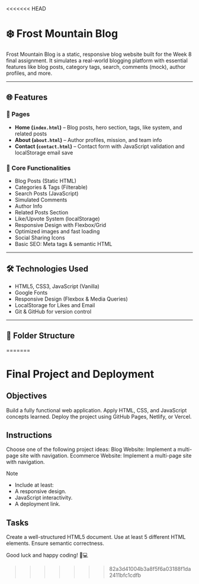 <<<<<<< HEAD
# ❄️ Frost Mountain Blog

Frost Mountain Blog is a static, responsive blog website built for the Week 8 final assignment. It simulates a real-world blogging platform with essential features like blog posts, category tags, search, comments (mock), author profiles, and more.

---

## 🌐 Features

### 📄 Pages
- **Home (`index.html`)** – Blog posts, hero section, tags, like system, and related posts
- **About (`about.html`)** – Author profiles, mission, and team info
- **Contact (`contact.html`)** – Contact form with JavaScript validation and localStorage email save

### 🧩 Core Functionalities
- Blog Posts (Static HTML)
- Categories & Tags (Filterable)
- Search Posts (JavaScript)
- Simulated Comments
- Author Info
- Related Posts Section
- Like/Upvote System (localStorage)
- Responsive Design with Flexbox/Grid
- Optimized images and fast loading
- Social Sharing Icons
- Basic SEO: Meta tags & semantic HTML

---

## 🛠️ Technologies Used

- HTML5, CSS3, JavaScript (Vanilla)
- Google Fonts
- Responsive Design (Flexbox & Media Queries)
- LocalStorage for Likes and Email
- Git & GitHub for version control

---

## 🚀 Folder Structure

=======
# Final Project and Deployment

## Objectives
Build a fully functional web application.
Apply HTML, CSS, and JavaScript concepts learned.
Deploy the project using GitHub Pages, Netlify, or Vercel.

## Instructions
Choose one of the following project ideas:
Blog Website: Implement a multi-page site with navigation.
Ecommerce Website: Implement a multi-page site with navigation.

>[!NOTE]
> - Include at least:
> - A responsive design.
> - JavaScript interactivity.
> - A deployment link.

## Tasks

Create a well-structured HTML5 document.
Use at least 5 different HTML elements.
Ensure semantic correctness.

Good luck and happy coding! 🚀💻
>>>>>>> 82a3d41004b3a8f5f6a03188f1da2411bfc1cdfb

